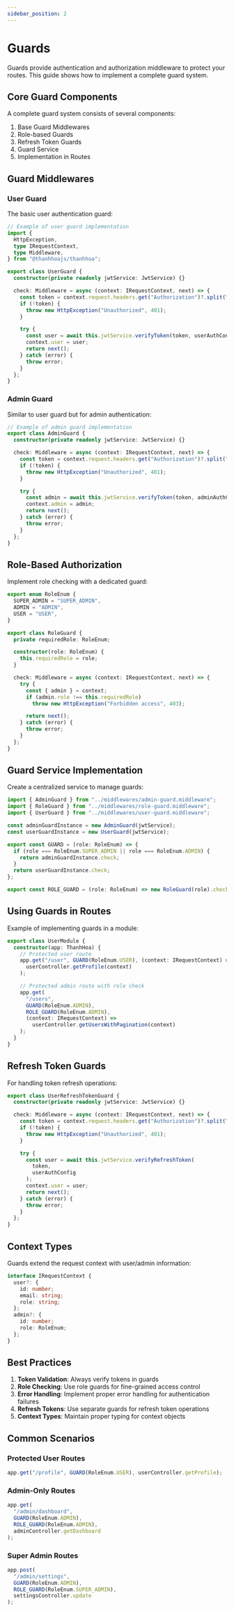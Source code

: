 ```yaml
---
sidebar_position: 2
---
```


# Guards

Guards provide authentication and authorization middleware to protect your routes. This guide shows how to implement a complete guard system.

## Core Guard Components

A complete guard system consists of several components:

1. Base Guard Middlewares
2. Role-based Guards
3. Refresh Token Guards
4. Guard Service
5. Implementation in Routes

## Guard Middlewares

### User Guard

The basic user authentication guard:

```typescript
// Example of user guard implementation
import {
  HttpException,
  type IRequestContext,
  type Middleware,
} from "@thanhhoajs/thanhhoa";

export class UserGuard {
  constructor(private readonly jwtService: JwtService) {}

  check: Middleware = async (context: IRequestContext, next) => {
    const token = context.request.headers.get("Authorization")?.split(" ")[1];
    if (!token) {
      throw new HttpException("Unauthorized", 401);
    }

    try {
      const user = await this.jwtService.verifyToken(token, userAuthConfig);
      context.user = user;
      return next();
    } catch (error) {
      throw error;
    }
  };
}
```

### Admin Guard

Similar to user guard but for admin authentication:

```typescript
// Example of admin guard implementation
export class AdminGuard {
  constructor(private readonly jwtService: JwtService) {}

  check: Middleware = async (context: IRequestContext, next) => {
    const token = context.request.headers.get("Authorization")?.split(" ")[1];
    if (!token) {
      throw new HttpException("Unauthorized", 401);
    }

    try {
      const admin = await this.jwtService.verifyToken(token, adminAuthConfig);
      context.admin = admin;
      return next();
    } catch (error) {
      throw error;
    }
  };
}
```

## Role-Based Authorization

Implement role checking with a dedicated guard:

```typescript
export enum RoleEnum {
  SUPER_ADMIN = "SUPER_ADMIN",
  ADMIN = "ADMIN",
  USER = "USER",
}
```

```typescript
export class RoleGuard {
  private requiredRole: RoleEnum;

  constructor(role: RoleEnum) {
    this.requiredRole = role;
  }

  check: Middleware = async (context: IRequestContext, next) => {
    try {
      const { admin } = context;
      if (admin.role !== this.requiredRole)
        throw new HttpException("Forbidden access", 403);

      return next();
    } catch (error) {
      throw error;
    }
  };
}
```

## Guard Service Implementation

Create a centralized service to manage guards:

```typescript
import { AdminGuard } from "../middlewares/admin-guard.middleware";
import { RoleGuard } from "../middlewares/role-guard.middleware";
import { UserGuard } from "../middlewares/user-guard.middleware";

const adminGuardInstance = new AdminGuard(jwtService);
const userGuardInstance = new UserGuard(jwtService);

export const GUARD = (role: RoleEnum) => {
  if (role === RoleEnum.SUPER_ADMIN || role === RoleEnum.ADMIN) {
    return adminGuardInstance.check;
  }
  return userGuardInstance.check;
};

export const ROLE_GUARD = (role: RoleEnum) => new RoleGuard(role).check;
```

## Using Guards in Routes

Example of implementing guards in a module:

```typescript
export class UserModule {
  constructor(app: ThanhHoa) {
    // Protected user route
    app.get("/user", GUARD(RoleEnum.USER), (context: IRequestContext) =>
      userController.getProfile(context)
    );

    // Protected admin route with role check
    app.get(
      "/users",
      GUARD(RoleEnum.ADMIN),
      ROLE_GUARD(RoleEnum.ADMIN),
      (context: IRequestContext) =>
        userController.getUsersWithPagination(context)
    );
  }
}
```

## Refresh Token Guards

For handling token refresh operations:

```typescript
export class UserRefreshTokenGuard {
  constructor(private readonly jwtService: JwtService) {}

  check: Middleware = async (context: IRequestContext, next) => {
    const token = context.request.headers.get("Authorization")?.split(" ")[1];
    if (!token) {
      throw new HttpException("Unauthorized", 401);
    }

    try {
      const user = await this.jwtService.verifyRefreshToken(
        token,
        userAuthConfig
      );
      context.user = user;
      return next();
    } catch (error) {
      throw error;
    }
  };
}
```

## Context Types

Guards extend the request context with user/admin information:

```typescript
interface IRequestContext {
  user?: {
    id: number;
    email: string;
    role: string;
  };
  admin?: {
    id: number;
    role: RoleEnum;
  };
}
```

## Best Practices

1. **Token Validation**: Always verify tokens in guards
2. **Role Checking**: Use role guards for fine-grained access control
3. **Error Handling**: Implement proper error handling for authentication failures
4. **Refresh Tokens**: Use separate guards for refresh token operations
5. **Context Types**: Maintain proper typing for context objects

## Common Scenarios

### Protected User Routes

```typescript
app.get("/profile", GUARD(RoleEnum.USER), userController.getProfile);
```

### Admin-Only Routes

```typescript
app.get(
  "/admin/dashboard",
  GUARD(RoleEnum.ADMIN),
  ROLE_GUARD(RoleEnum.ADMIN),
  adminController.getDashboard
);
```

### Super Admin Routes

```typescript
app.post(
  "/admin/settings",
  GUARD(RoleEnum.ADMIN),
  ROLE_GUARD(RoleEnum.SUPER_ADMIN),
  settingsController.update
);
```
